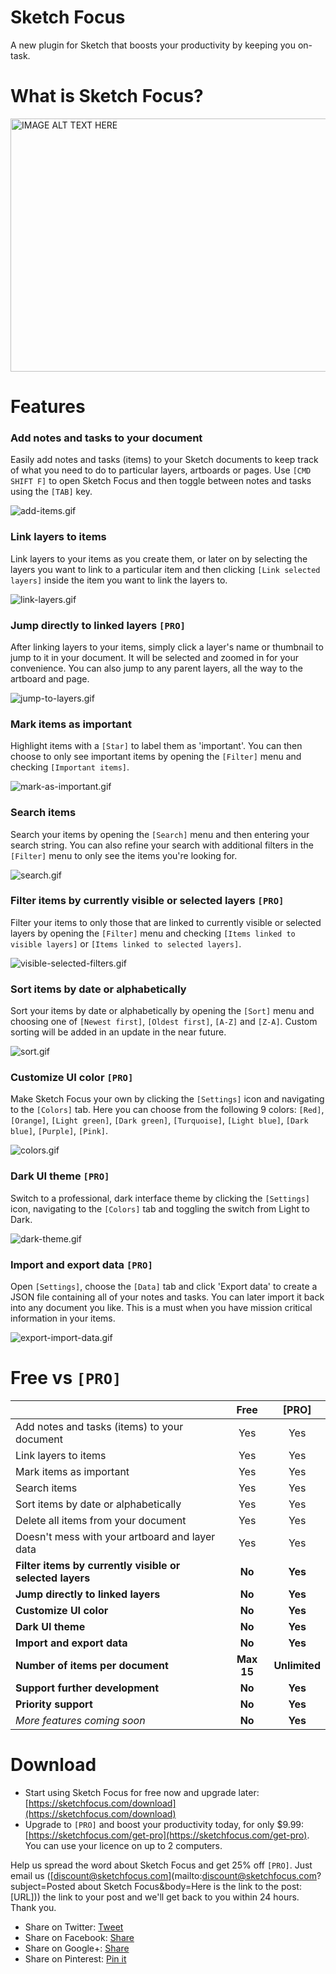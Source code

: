 # Sketch Focus
A new plugin for Sketch that boosts your productivity by keeping you on-task.

# What is Sketch Focus?

<a href="http://www.youtube.com/watch?feature=player_embedded&v=0sjOVN07y14
" target="_blank"><img src="http://img.youtube.com/vi/0sjOVN07y14/0.jpg" 
alt="IMAGE ALT TEXT HERE" width="720" height="405" border="0" /></a>

# Features
### Add notes and tasks to your document
Easily add notes and tasks (items) to your Sketch documents to keep track of what you need to do to particular layers, artboards or pages. Use `[CMD SHIFT F]` to open Sketch Focus and then toggle between notes and tasks using the `[TAB]` key.

![add-items.gif](http://i.giphy.com/oKLNQQ6OIeSU8.gif "Add notes and tasks to your document GIF")

### Link layers to items
Link layers to your items as you create them, or later on by selecting the layers you want to link to a particular item and then clicking `[Link selected layers]` inside the item you want to link the layers to.

![link-layers.gif](http://i.giphy.com/oKLNQQ6OIeSU8.gif "Link layers to items GIF")

### Jump directly to linked layers `[PRO]`
After linking layers to your items, simply click a layer's name or thumbnail to jump to it in your document. It will be selected and zoomed in for your convenience. You can also jump to any parent layers, all the way to the artboard and page.

![jump-to-layers.gif](http://i.giphy.com/oKLNQQ6OIeSU8.gif "Jump directly to linked layers GIF")

### Mark items as important
Highlight items with a `[Star]` to label them as 'important'. You can then choose to only see important items by opening the `[Filter]` menu and checking `[Important items]`.

![mark-as-important.gif](http://i.giphy.com/oKLNQQ6OIeSU8.gif "Mark items as important GIF")

### Search items
Search your items by opening the `[Search]` menu and then entering your search string. You can also refine your search with additional filters in the `[Filter]` menu to only see the items you're looking for.

![search.gif](http://i.giphy.com/oKLNQQ6OIeSU8.gif "Search items GIF")

### Filter items by currently visible or selected layers `[PRO]`
Filter your items to only those that are linked to currently visible or selected layers by opening the `[Filter]` menu and checking `[Items linked to visible layers]` or `[Items linked to selected layers]`.

![visible-selected-filters.gif](http://i.giphy.com/oKLNQQ6OIeSU8.gif "Filter items by currently visible or selected layers GIF")

### Sort items by date or alphabetically
Sort your items by date or alphabetically by opening the `[Sort]` menu and choosing one of `[Newest first]`, `[Oldest first]`, `[A-Z]` and `[Z-A]`. Custom sorting will be added in an update in the near future.

![sort.gif](http://i.giphy.com/oKLNQQ6OIeSU8.gif "Sort items by date or alphabetically GIF")

### Customize UI color `[PRO]`
Make Sketch Focus your own by clicking the `[Settings]` icon and navigating to the `[Colors]` tab. Here you can choose from the following 9 colors: `[Red]`, `[Orange]`, `[Light green]`, `[Dark green]`, `[Turquoise]`, `[Light blue]`, `[Dark blue]`, `[Purple]`, `[Pink]`.

![colors.gif](http://i.giphy.com/oKLNQQ6OIeSU8.gif "Customize UI color GIF")

### Dark UI theme `[PRO]`
Switch to a professional, dark interface theme by clicking the `[Settings]` icon, navigating to the `[Colors]` tab and toggling the switch from Light to Dark.

![dark-theme.gif](http://i.giphy.com/oKLNQQ6OIeSU8.gif "Dark UI theme GIF")

### Import and export data `[PRO]`
Open `[Settings]`, choose the `[Data]` tab and click 'Export data' to create a JSON file containing all of your notes and tasks. You can later import it back into any document you like. This is a must when you have mission critical information in your items.

![export-import-data.gif](http://i.giphy.com/oKLNQQ6OIeSU8.gif "Import and export data GIF")

# Free vs `[PRO]`

|  | Free | [PRO] |
|:---|:---:|:---:|
| Add notes and tasks (items) to your document | Yes | Yes |
| Link layers to items | Yes | Yes |
| Mark items as important | Yes | Yes |
| Search items | Yes | Yes |
| Sort items by date or alphabetically | Yes | Yes |
| Delete all items from your document | Yes | Yes |
| Doesn't mess with your artboard and layer data | Yes | Yes |
| **Filter items by currently visible or selected layers** | **No** | **Yes** |
| **Jump directly to linked layers** | **No** | **Yes** |
| **Customize UI color** | **No** | **Yes** |
| **Dark UI theme** | **No** | **Yes** |
| **Import and export data** | **No** | **Yes** |
| **Number of items per document** | **Max 15** | **Unlimited** |
| **Support further development** | **No** | **Yes** |
| **Priority support** | **No** | **Yes** |
| _More features coming soon_ | **No** | **Yes** |

# Download

+ Start using Sketch Focus for free now and upgrade later: [https://sketchfocus.com/download](https://sketchfocus.com/download)
+ Upgrade to `[PRO]` and boost your productivity today, for only $9.99: [https://sketchfocus.com/get-pro](https://sketchfocus.com/get-pro). You can use your licence on up to 2 computers.

Help us spread the word about Sketch Focus and get 25% off `[PRO]`. Just email us ([discount@sketchfocus.com](mailto:discount@sketchfocus.com?subject=Posted about Sketch Focus&body=Here is the link to the post: [URL])) the link to your post and we'll get back to you within 24 hours. Thank you.

+ Share on Twitter: [Tweet](https://twitter.com/intent/tweet?via=sketchfocus&text=Sketch%20Focus%20is%20a%20new%20Sketch%20plugin%20that%20boosts%20your%20productivity.%20Get%20it%20now%20at%20https%3A//sketchfocus.com&)
+ Share on Facebook: [Share](http://www.facebook.com/share.php?u=https://sketchfocus.com)
+ Share on Google+: [Share](https://plus.google.com/share?url=https://sketchfocus.com)
+ Share on Pinterest: [Pin it](http://pinterest.com/pin/create/bookmarklet/?media=https://sketchfocus.com/web/assets/img/ogimg.png&url=https://sketchfocus.com&is_video=false&description=Sketch%20Focus%20is%20a%20new%20Sketch%20plugin%20that%20boosts%20your%20productivity.%20Get%20it%20now%20at%20https%3A//sketchfocus.com)
